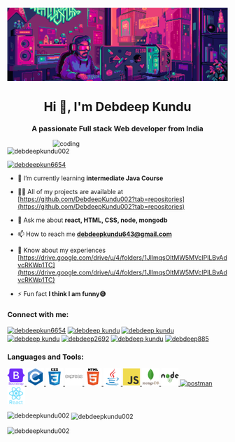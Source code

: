 ![logo](https://github.com/DebdeepKundu002/DebdeepKundu002/blob/main/back-ezgif.com-resize.gif)
<h1 align="center">Hi 👋, I'm Debdeep Kundu</h1>
<h3 align="center">A passionate Full stack Web developer from India</h3>

<img align="right" alt="coding" width="400" src="https://media0.giphy.com/media/mTPjPA6SSXgTsnZ1Dh/giphy.gif?cid=6c09b952n8zaneeq59hh5u6hjar6nkdd5mu0wm9tp2n4ipuv&ep=v1_internal_gif_by_id&rid=giphy.gif&ct=g">

<p align="left"> <img src="https://komarev.com/ghpvc/?username=debdeepkundu002&label=Profile%20views&color=0e75b6&style=flat" alt="debdeepkundu002" /> </p>

<p align="left"> <a href="https://twitter.com/debdeepkun6654" target="blank"><img src="https://img.shields.io/twitter/follow/debdeepkun6654?logo=twitter&style=for-the-badge" alt="debdeepkun6654" /></a> </p>

- 🌱 I’m currently learning **intermediate Java Course**

- 👨‍💻 All of my projects are available at [https://github.com/DebdeepKundu002?tab=repositories](https://github.com/DebdeepKundu002?tab=repositories)

- 💬 Ask me about **react, HTML, CSS, node, mongodb**

- 📫 How to reach me **debdeepkundu643@gmail.com**

- 📄 Know about my experiences [https://drive.google.com/drive/u/4/folders/1JllmqsOltMW5MVclPlLBvAdvcRKWp1TC](https://drive.google.com/drive/u/4/folders/1JllmqsOltMW5MVclPlLBvAdvcRKWp1TC)

- ⚡ Fun fact **I think I am funny😅**

<h3 align="left">Connect with me:</h3>
<p align="left">
<a href="https://twitter.com/debdeepkun6654" target="blank"><img align="center" src="https://raw.githubusercontent.com/rahuldkjain/github-profile-readme-generator/master/src/images/icons/Social/twitter.svg" alt="debdeepkun6654" height="30" width="40" /></a>
<a href="https://linkedin.com/in/debdeep kundu" target="blank"><img align="center" src="https://raw.githubusercontent.com/rahuldkjain/github-profile-readme-generator/master/src/images/icons/Social/linked-in-alt.svg" alt="debdeep kundu" height="30" width="40" /></a>
<a href="https://kaggle.com/debdeep kundu" target="blank"><img align="center" src="https://raw.githubusercontent.com/rahuldkjain/github-profile-readme-generator/master/src/images/icons/Social/kaggle.svg" alt="debdeep kundu" height="30" width="40" /></a>
<a href="https://fb.com/debdeep kundu" target="blank"><img align="center" src="https://raw.githubusercontent.com/rahuldkjain/github-profile-readme-generator/master/src/images/icons/Social/facebook.svg" alt="debdeep kundu" height="30" width="40" /></a>
<a href="https://instagram.com/debdeep2692" target="blank"><img align="center" src="https://raw.githubusercontent.com/rahuldkjain/github-profile-readme-generator/master/src/images/icons/Social/instagram.svg" alt="debdeep2692" height="30" width="40" /></a>
<a href="https://www.youtube.com/c/debdeep kundu" target="blank"><img align="center" src="https://raw.githubusercontent.com/rahuldkjain/github-profile-readme-generator/master/src/images/icons/Social/youtube.svg" alt="debdeep kundu" height="30" width="40" /></a>
<a href="https://www.leetcode.com/debdeep885" target="blank"><img align="center" src="https://raw.githubusercontent.com/rahuldkjain/github-profile-readme-generator/master/src/images/icons/Social/leet-code.svg" alt="debdeep885" height="30" width="40" /></a>
</p>

<h3 align="left">Languages and Tools:</h3>
<p align="left"> <a href="https://getbootstrap.com" target="_blank" rel="noreferrer"> <img src="https://raw.githubusercontent.com/devicons/devicon/master/icons/bootstrap/bootstrap-plain-wordmark.svg" alt="bootstrap" width="40" height="40"/> </a> <a href="https://www.cprogramming.com/" target="_blank" rel="noreferrer"> <img src="https://raw.githubusercontent.com/devicons/devicon/master/icons/c/c-original.svg" alt="c" width="40" height="40"/> </a> <a href="https://www.w3schools.com/css/" target="_blank" rel="noreferrer"> <img src="https://raw.githubusercontent.com/devicons/devicon/master/icons/css3/css3-original-wordmark.svg" alt="css3" width="40" height="40"/> </a> <a href="https://expressjs.com" target="_blank" rel="noreferrer"> <img src="https://raw.githubusercontent.com/devicons/devicon/master/icons/express/express-original-wordmark.svg" alt="express" width="40" height="40"/> </a> <a href="https://www.w3.org/html/" target="_blank" rel="noreferrer"> <img src="https://raw.githubusercontent.com/devicons/devicon/master/icons/html5/html5-original-wordmark.svg" alt="html5" width="40" height="40"/> </a> <a href="https://www.java.com" target="_blank" rel="noreferrer"> <img src="https://raw.githubusercontent.com/devicons/devicon/master/icons/java/java-original.svg" alt="java" width="40" height="40"/> </a> <a href="https://developer.mozilla.org/en-US/docs/Web/JavaScript" target="_blank" rel="noreferrer"> <img src="https://raw.githubusercontent.com/devicons/devicon/master/icons/javascript/javascript-original.svg" alt="javascript" width="40" height="40"/> </a> <a href="https://www.mongodb.com/" target="_blank" rel="noreferrer"> <img src="https://raw.githubusercontent.com/devicons/devicon/master/icons/mongodb/mongodb-original-wordmark.svg" alt="mongodb" width="40" height="40"/> </a> <a href="https://nodejs.org" target="_blank" rel="noreferrer"> <img src="https://raw.githubusercontent.com/devicons/devicon/master/icons/nodejs/nodejs-original-wordmark.svg" alt="nodejs" width="40" height="40"/> </a> <a href="https://postman.com" target="_blank" rel="noreferrer"> <img src="https://www.vectorlogo.zone/logos/getpostman/getpostman-icon.svg" alt="postman" width="40" height="40"/> </a> <a href="https://reactjs.org/" target="_blank" rel="noreferrer"> <img src="https://raw.githubusercontent.com/devicons/devicon/master/icons/react/react-original-wordmark.svg" alt="react" width="40" height="40"/> </a> </p>

<p><img align="left" src="https://github-readme-stats.vercel.app/api/top-langs?username=debdeepkundu002&show_icons=true&locale=en&layout=compact" alt="debdeepkundu002" /></p>

<p>&nbsp;<img align="center" src="https://github-readme-stats.vercel.app/api?username=debdeepkundu002&show_icons=true&locale=en" alt="debdeepkundu002" /></p>

<p><img align="center" src="https://github-readme-streak-stats.herokuapp.com/?user=debdeepkundu002&" alt="debdeepkundu002" /></p>

